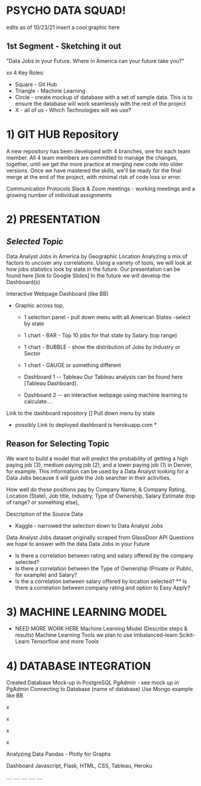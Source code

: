 # PSYCHO DATA SQUAD!
edits as of 10/23/21 insert a cool graphic here 

##   1st Segment - Sketching it out
 
"Data Jobs in your Future. Where in America can your future take you?"

xx
4 Key Roles:
* Square - Git Hub 
* Triangle - Machine Learning
* Circle - create mockup of database with a set of sample data.
This is to ensure the database will work seamlessly with the rest of the project
* X - all of us - Which Technologies will we use?
# 1) GIT HUB Repository
A new repository has been developed with 4 branches, one for each team member. All 4 team members are committed to manage the changes, together, until we get the more practice at merging new code into older versions.
Once we have mastered the skills, we'll be ready for the final merge at the end of the project, with minimal risk of code loss or error.

Communication Protocols
Slack & Zoom meetings - working meetings and a growing number of individual assignments

# 2) PRESENTATION
## *Selected Topic*
Data Analyst Jobs in America by Geographic Location Analyzing a mix of factors to uncover any correlations.
Using a variety of tools, we will look at how jobs statistics look by state in the future. Our presentation can be found here [link to Google Slides] In the future we will develop the Dashboard(s)

Interactive Webpage Dashboard (like BB) 
- Graphic across top,
   - 1 selection panel - pull down menu with all American States -select by state
   - 1 chart - BAR - Top 10 jobs for that state by Salary (top range)
   - 1 chart - BUBBLE - show the distribution of Jobs by Industry or Sector
   - 1 chart - GAUGE or something different
   - Dashboard 1 -- Tableau Our Tableau analysis can be found here [Tableau Dashboard].

   - Dashboard 2 -- an interactive webpage using machine learning to calculate....

Link to the dashboard repository []
Pull down menu by state
 * possibly Link to deployed dashboard is herokuapp.com *

## Reason for Selecting Topic
We want to build a model that will predict the probability of getting a high paying job (3), medium paying job (2), and a lower paying job (1) in Denver, for example.
This information can be used by a Data Analyst looking for a Data Jobs because it will guide the Job searcher in their activities.

How well do these positions pay by Company Name, & Company Rating, Location (State), Job title, Industry, Type of Ownership, Salary Estimate (top of range? or something else),

Description of the Source Data
 - Kaggle - narrowed the selection down to Data Analyst Jobs

Data Analyst Jobs dataset originally scraped from GlassDoor API
Questions we hope to answer with the data
Data Jobs in your Future

*  Is there a correlation between rating and salary offered by the company selected?
*  Is there a correlation between the Type of Ownership (Private or Public, for example) and Salary?
*  Is the a correlation between salary offered by location selected?
** Is there a correlation between company rating and option to Easy Apply?
# 3) MACHINE LEARNING MODEL
* NEED MORE WORK HERE     Machine Learning Model (Describe steps & results)
Machine Learning Tools we plan to use
Imbalanced-learn
Scikit-Learn
Tensorflow and more
Tools

# 4) DATABASE INTEGRATION
Created Database Mock-up in 
PostgreSQL PgAdmin - see mock up in PgAdmin
Connecting to Database
(name of database) Use Mongo example like BB

x

x

x

x

Analyzing Data
Pandas - Plotly for Graphs

Dashboard
Javascript, Flask, HTML, CSS, Tableau, Heroku





....
....
....
....
....
